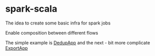 spark-scala
======================

The idea to create some basic infra for spark jobs

Enable composition between different flows

The simple example is [DedupApp](src/main/scala/apps/dedup/DedupApp.scala)
and the next - bit more complicate [ExportApp](src/main/scala/apps/export/ExportApp.scala)